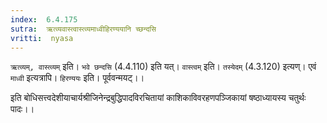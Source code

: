 ```yaml
---
index:  6.4.175
sutra:  ऋत्व्यवास्त्वास्त्व्यमाध्वीहिरण्ययानि च्छन्दसि
vritti:  nyasa
---
```


`ऋत्व्यम्, वास्त्व्यम्` इति। `भवे छन्दसि` (4.4.110) इति यत्। `वास्त्वम्` इति। `तस्येदम्` (4.3.120) इत्यण्। एवं `माध्वी` इत्यत्रापि। `हिरण्ययः` इति। पूर्ववन्मयट्।।

इति बोधिसत्त्वदेशीयाचार्यश्रीजिनेन्द्रबुद्धिपादविरचितायां
काशिकाविवरहणपञ्जिकायां षष्ठाध्यायस्य
चतुर्थः पादः।।



